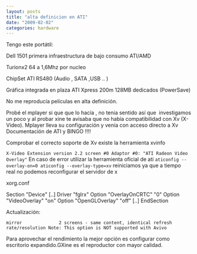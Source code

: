 ```yaml
---
layout: posts
title: "alta definicion en ATI"
date: "2009-02-02"
categories: hardware
---
```


Tengo este portátil:

Dell 1501 primera infraestructura de bajo consumo ATI/AMD

Turionx2 64 a 1,6Mhz por nucleo

ChipSet ATI RS480 (Audio , SATA ,USB .. )

Gráfica integrada en plaza ATI Xpress 200m 128MB dedicados (PowerSave)

No me reproducía películas en alta definición.

Probé el mplayer si que que lo hacía , no tenia sentido así que  investigamos un poco y al probar xine te avisaba que no había compatibilidad con Xv (X-Video). Mplayer lleva su configuración y venía con acceso directo a Xv Documentación de ATI y BINGO !!!!

Comprobar el correcto soporte de Xv existe la herramienta xvinfo

`X-Video Extension version 2.2 screen #0 Adaptor #0: "ATI Radeon Video Overlay"` En caso de error utilizar la herramienta oficial de ati `aticonfig --overlay-on=0 aticonfig --overlay-type=xv` reiniciamos ya que a tiempo real no podemos reconfigurar el servidor de x

xorg.conf

Section "Device" \[..\] Driver "fglrx" Option "OverlayOnCRTC" "0" Option "VideoOverlay" "on" Option "OpenGLOverlay" "off" \[..\] EndSection

Actualización:

`mirror              2 screens - same content, identical refresh rate/resolution Note: This option is NOT supported with Avivo`

Para aprovechar el rendimiento la mejor opción es configurar como escritorio expandido.GXine es el reproductor con mayor calidad.
